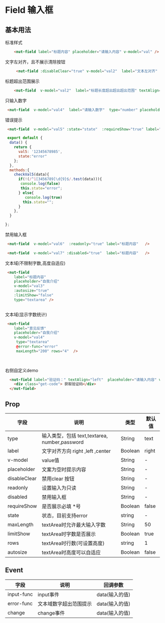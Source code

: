 # Field 输入框

## 基本用法

标准样式
```html
    <nut-field label="标题内容" placeholder="请输入内容" v-model="val" />
```

文字左对齐，且不展示清除按钮
```html
     <nut-field :disableClear="true" v-model="val2"  label="文本左对齐" textAlign="left" placeholder="请输入内容" />  
```

标题超出范围展示
```html
    <nut-field  v-model="val2"  label="标题长度超出超出超出范围" textAlign="right" placeholder="请输入内容" /> 
```

只输入数字

```html
 <nut-field  v-model="val4"  label="请输入数字"  type="number" placeholder="请输入数字" />

```

错误提示

```html
 <nut-field  v-model="val5" :state="state"  :requireShow="true" label="手机号码"  @input-func="checkVal5" />
```
```javascript
 export default {
  data() {
    return {
      val5: '12345678985',
      state:"error"
    };
  },
  methods:{
    checkVal5(data){
      if(!(/^1[3456789]\d{9}$/.test(data))){ 
       console.log(false)
       this.state="error";
      } else{
         console.log(true)
        this.state="";
      }
    },
  }

};
```
禁用输入框

```html
 <nut-field  v-model="val6"  :readonly="true" label="标题内容"   /> 
   
 <nut-field  v-model="val7" :disabled="true"  label="标题内容"   />
```

文本域(不限制字数,高度自适应)

```html
 <nut-field  
    label="标题内容" 
    placeholder="自我介绍" 
    v-model="val3"  
    :autosize="true" 
    :limitShow="false" 
    type="textarea" />
 
```
文本域(显示字数统计)

```html
 <nut-field  
    label="意见反馈" 
    placeholder="自我介绍" 
    v-model="val4" 
     type="textarea" 
     @error-func="error" 
     maxLength="200" rows="4"  />
  
 
```

右侧自定义demo

```html
  <nut-field label="验证码：" textAlign="left"  placeholder="请输入内容" v-model="val" @inputFunc="a" > 
    <div class="get-code"> 获取验证码</div>
  </nut-field>

```



## Prop

| 字段  | 说明                                                                                     | 类型    | 默认值 |
| ----- | ---------------------------------------------------------------------------------------- | ------- | ------ |
| type  | 输入类型，包括 text,textarea, number,password| String  | text     |
| label | 文字对齐方向       right ,left ,center            | Boolean | right  |
| v-model  | value值                                                                    | String  | - |
| placeholder | 文案为空时提示内容  | String  | -      |
| disableClear  | 禁用clear 按钮                                                            | String  | -      |
| readonly | 设置输入为只读                                                         | String  | -      |
| disabled | 禁用输入框                                                        | String  | -      |
| requireShow | 是否展示必填 *号                                                       | Boolean  | false    |
| state |  状态，目前支持error                                                       | string  | -    |
| maxLength | textArea时允许最大输入字数                      | String  | 50    |
| limitShow | textArea时字数是否展示                     | Boolean  | true    |
| rows | textArea时行数(可设置高度)                  | string  |1   |
| autosize | textArea时高度可以自适应                  | Boolean  | false  |
## Event

| 字段 | 说明 | 回调参数 
|----- | ----- | ----- 
| input-func | input事件 | data(输入的值)
| error-func | 文本域数字超出范围提示 | data(输入的值)
| change | change事件 | data(输入的值)